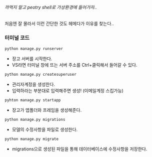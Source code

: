 ###### 까먹지 말고 peotry shell로 가상환경에 들어가자..

처음엔 잘 몰라서 이런 간단한 것도 헤메다가 이유를 찾는다..



### 터미널 코드

`python manage.py runserver`

- 장고 서버를 시작한다.
- VS라면 터미널 창에 뜨는 서버 주소를 Ctrl+클릭해서 들어갈 수 있다.



`python manage.py createsuperuser`

- 관리자계정을 생성한다.
- 입력하라는 부분대로 입력해주면 생성! (이메일계정 스킵가능)



`pyhton manage.py startapp`

- 장고가 앱폴더와 프레임을 생성해준다.


`python manage.py migrations`
- 모델의 수정사항을 파일로 생성한다.


`python manage.py migrate`
- migrations으로 생성된 파일을 통해 데이터베이스에 수정사항을 저장한다.

